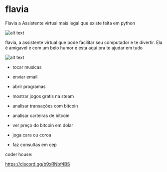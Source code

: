 # flavia
Flavia a Assistente virtual mais legal que existe feita em python

![alt text](https://media.discordapp.net/attachments/867208695950475275/867225361947164752/76_Sem_Titulo_20210716133149.png)

flavia, a assistente virtual que pode facilitar seu computador e te divertir.
 Ela é amigavel e com um belo humor e esta aqui pra te ajudar em tudo
 
![alt text](https://media.discordapp.net/attachments/867208695950475275/867225362840158238/78_Sem_Titulo_20210716133321.png)

 - tocar musicas
 
 - enviar email
 
 - abrir programas
 
 - mostrar jogos gratis na steam

 - analisar transações com bitcoin
 
 - analisar carteiras de bitcoin
 
 - ver preço do bitcoin em dolar
 
 - joga cara ou coroa
 
 - faz consultas em cep

coder house:

https://discord.gg/b9xRNbf4BS

